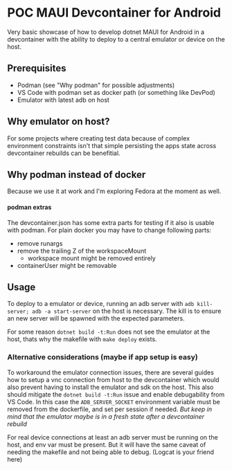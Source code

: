 # POC MAUI Devcontainer for Android
Very basic showcase of how to develop dotnet MAUI for Android in a devcontainer with the ability to deploy to a central emulator or device on the host.  

## Prerequisites
- Podman (see "Why podman" for possible adjustments)
- VS Code with podman set as docker path (or something like DevPod)
- Emulator with latest adb on host

## Why emulator on host?
For some projects where creating test data because of complex environment constraints isn't that simple persisting the apps state across devcontainer rebuilds can be benefitial.

## Why podman instead of docker
Because we use it at work and I'm exploring Fedora at the moment as well.

#### podman extras
The devcontainer.json has some extra parts for testing if it also is usable with podman. For plain docker you may have to change following parts:
- remove runargs
- remove the trailing Z of the workspaceMount
    - workspace mount might be removed entirely
- containerUser might be removable

## Usage
To deploy to a emulator or device, running an adb server with `adb kill-server; adb -a start-server` on the host is necessary. The kill is to ensure an new server will be spawned with the expected parameters.   
  
For some reason `dotnet build -t:Run` does not see the emulator at the host, thats why the makefile with `make deploy` exists. 

### Alternative considerations (maybe if app setup is easy)
To workaround the emulator connection issues, there are several guides how to setup a vnc connection from host to the devcontainer which would also prevent having to install the emulator and sdk on the host. This also should mitigate the `dotnet build -t:Run` issue and enable debugability from VS Code. In this case the `ADB_SERVER_SOCKET` environment variable must be removed from the dockerfile, and set per session if needed. _But keep in mind that the emulator maybe is in a fresh state after a devcontainer rebuild_    

For real device connections at least an adb server must be running on the host, and env var must be present. But it will have the same caveat of needing the makefile and not being able to debug. (Logcat is your friend here)
